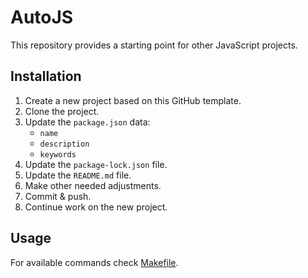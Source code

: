 # AutoJS

This repository provides a starting point for other JavaScript projects.

## Installation

1. Create a new project based on this GitHub template.
1. Clone the project.
1. Update the `package.json` data:
    * `name`
    * `description`
    * `keywords`
1. Update the `package-lock.json` file.
1. Update the `README.md` file.
1. Make other needed adjustments.
1. Commit & push.
1. Continue work on the new project.

## Usage

For available commands check [Makefile](Makefile).
